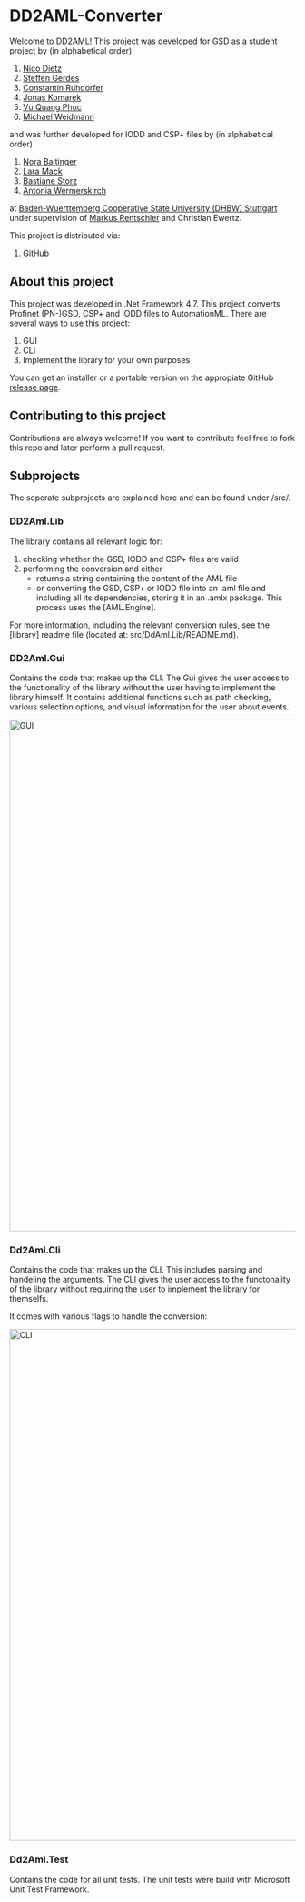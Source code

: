 # DD2AML-Converter

Welcome to DD2AML! This project was developed for GSD as a student project by (in alphabetical order)

1. [Nico Dietz](https://github.com/dillasyx)
2. [Steffen Gerdes](https://github.com/SteffenGerdes)
3. [Constantin Ruhdorfer](https://github.com/ConstantinRuhdorfer)
4. [Jonas Komarek](https://github.com/JonasKomarek)
5. [Vu Quang Phuc](https://github.com/VuQuangPhuc)
6. [Michael Weidmann](https://github.com/michaelweidmann)

and was further developed for IODD and CSP+ files by (in alphabetical order)

1. [Nora Baitinger](https://github.com/naboga)
2. [Lara Mack](https://github.com/Sophelec)
3. [Bastiane Storz](https://github.com/Maruny)
4. [Antonia Wermerskirch](https://github.com/WAntonia)

at [Baden-Wuerttemberg Cooperative State University (DHBW) Stuttgart](https://www.dhbw-stuttgart.de/home/) under supervision of [Markus Rentschler](http://wwwlehre.dhbw-stuttgart.de/~rentschler/) and Christian Ewertz.

This project is distributed via:

1. [GitHub](https://github.com/WAntonia/TINF18C_Team_3_DD2AML-Converter)


## About this project

This project was developed in .Net Framework 4.7.
This project converts Profinet (PN-)GSD, CSP+ and IODD files to AutomationML.
There are several ways to use this project:

1. GUI
2. CLI
3. Implement the library for your own purposes

You can get an installer or a portable version on the appropiate GitHub [release page](https://github.com/WAntonia/TINF18C_Team_3_DD2AML-Converter/...).

## Contributing to this project

Contributions are always welcome!
If you want to contribute feel free to fork this repo and later perform a pull request.

## Subprojects

The seperate subprojects are explained here and can be found under /src/.

### DD2Aml.Lib

The library contains all relevant logic for:

1. checking whether the GSD, IODD and CSP+ files are valid
2. performing the conversion and either
    * returns a string containing the content of the AML file
    * or converting the GSD, CSP+ or IODD file into an .aml file and including all its dependencies, storing it in an .amlx package. This process uses the [AML.Engine].

For more information, including the relevant conversion rules, see the [library] readme file (located at: src/DdAml.Lib/README.md).


### DD2Aml.Gui

Contains the code that makes up the CLI.
The Gui gives the user access to the functionality of the library without the user having to implement the library himself.
It contains additional functions such as path checking, various selection options, and visual information for the user about events.

<img width="900" alt="GUI" src="https://user-images.githubusercontent.com/50714940/81333452-f0f75a00-90a4-11ea-8249-86deee0ac1c8.jpg">

### Dd2Aml.Cli

Contains the code that makes up the CLI.
This includes parsing and handeling the arguments.
The CLI gives the user access to the functonality of the library without requiring the user to implement the library for themselfs.

It comes with various flags to handle the conversion:

<img width="900" alt="CLI" src="https://user-images.githubusercontent.com/50714940/81333644-2e5be780-90a5-11ea-8f0a-46017e26153f.png">

### Dd2Aml.Test

Contains the code for all unit tests.
The unit tests were build with Microsoft Unit Test Framework.


